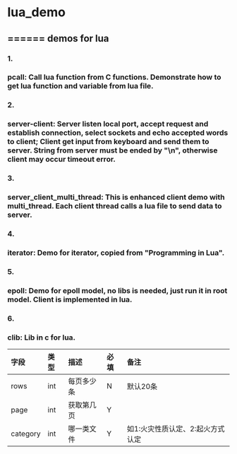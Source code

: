 # lua_demo
======
demos for lua
------
### 1.<br />
### pcall: Call lua function from C functions. Demonstrate how to get lua function and variable from lua file.
### 2.<br />
### server-client: Server listen local port, accept request and establish connection, select sockets and echo		accepted words to client; Client get input from keyboard and send them to server. String from server must be ended by "\n", otherwise client may occur timeout error.
### 3.<br />
### server_client_multi_thread: This is enhanced client demo with multi_thread. Each client thread calls a lua file to send data to server.
### 4.<br />
### iterator: Demo for iterator, copied from "Programming in Lua".
### 5.<br />
### epoll: Demo for epoll model, no libs is needed, just run it in root model. Client is implemented in lua.
### 6.<br />
### clib: Lib in c for lua.

|字段	|类型	|描述|	必填|	备注|
|:---|:---|:---|:---|:---|
|rows|	int|	每页多少条|	N	|默认20条|
|page|	int|	获取第几页|	Y	||
|category|	int|	哪一类文件|	Y	|如1:火灾性质认定、2:起火方式认定|
